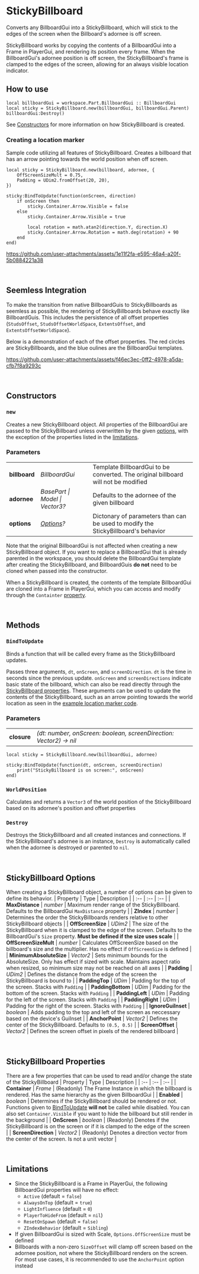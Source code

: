 # StickyBillboard
Converts any BillboardGui into a StickyBillboard, which will stick to the edges of the screen when the Billboard's adornee is off screen. 

StickyBillboard works by copying the contents of a BillboardGui into a Frame in PlayerGui, and rendering its position every frame. When the BillboardGui's adornee position is off screen, the StickyBillboard's frame is clamped to the edges of the screen, allowing for an always visible location indicator.

## How to use
```luau
local billboardGui = workspace.Part.BillboardGui :: BillboardGui
local sticky = StickyBillboard.new(billboardGui, billboardGui.Parent)
billboardGui:Destroy()
```

See [Constructors](#constructors) for more information on how StickyBillboard is created.


### Creating a location marker
Sample code utilizing all features of StickyBillboard. Creates a billboard that has an arrow pointing towards the world position when off screen.
```luau
local sticky = StickyBillboard.new(billboard, adornee, {
	OffScreenSizeMult = 0.75,
	Padding = UDim2.fromOffset(20, 20),
})

sticky:BindToUpdate(function(onScreen, direction)
	if onScreen then
		sticky.Container.Arrow.Visible = false
	else
		sticky.Container.Arrow.Visible = true
		
		local rotation = math.atan2(direction.Y, direction.X)
		sticky.Container.Arrow.Rotation = math.deg(rotation) + 90
	end
end)
```

https://github.com/user-attachments/assets/1e11f2fa-e595-46a4-a20f-5b0884221a38

<br>

## Seemless Integration
To make the transition from native BillboardGuis to StickyBillboards as seemless as possible, the rendering of StickyBillboards behave exactly like BillboardGuis. This includes the persistence of all offset properties (`StudsOffset`, `StudsOffsetWorldSpace`, `ExtentsOffset`, and `ExtentsOffsetWorldSpace`).

Below is a demonstration of each of the offset properties. The red circles are StickyBillboards, and the blue oulines are the BillboardGui templates.

https://github.com/user-attachments/assets/f46ec3ec-0ff2-4978-a5da-cfb7f8a9293c


<br>

## Constructors
### `new`
Creates a new StickyBillboard object. All properties of the BillboardGui are passed to the StickyBillboard unless overwritten by the given [options](#stickybillboard-options), with the exception of the properties listed in the [limitations](#limitations).

### Parameters
|     |     |     |
| :-- | :-- | :-- |
| **billboard** | *BillboardGui* | Template BillboardGui to be converted. The original billboard will not be modified |
| **adornee** | *BasePart \| Model \| Vector3?* | Defaults to the adornee of the given billboard |
| **options** | *[Options](#stickybillboard-options)?* | Dictonary of parameters than can be used to modify the StickyBillboard's behavior |

Note that the original BillboardGui is not affected when creating a new StickyBillboard object. If you want to replace a BillboardGui that is already parented in the workspace, you should delete the BillboardGui template after creating the StickyBillboard, and BillboardGuis **do not** need to be cloned when passed into the constructor.

When a StickyBillboard is created, the contents of the template BillboardGui are cloned into a Frame in PlayerGui, which you can access and modify through the `Containter` [property](#stickybillboard-properties).

<br>

## Methods
### `BindToUpdate`
Binds a function that will be called every frame as the StickyBillboard updates. 

Passes three arguments, `dt`, `onScreen`, and `screenDirection`. `dt` is the time in seconds since the previous update. `onScreen` and `screenDirections` indicate basic state of the billboard, which can also be read directly through the [StickyBillboard properties](#stickybillboard-properties). These arguments can be used to update the contents of the StickyBillboard, such as an arrow pointing towards the world location as seen in the [example location marker code](#creating-a-location-marker).
### Parameters
|     |     |
| :-- | :-- |
| **closure** | *(dt: number, onScreen: boolean, screenDirection: Vector2) -> nil* |
```luau
local sticky = StickyBillboard.new(billboardGui, adornee)

sticky:BindToUpdate(function(dt, onScreen, screenDirection)
	print("StickyBillboard is on screen:", onScreen)
end)
```

### `WorldPosition`
Calculates and returns a `Vector3` of the world position of the StickyBillboard based on its adornee's position and offset properties

### `Destroy`
Destroys the StickyBillboard and all created instances and connections. If the StickyBillboard's adornee is an instance, `Destroy` is automatically called when the adornee is destroyed or parented to `nil`.

<br>

## StickyBillboard Options
When creating a StickyBillboard object, a number of options can be given to define its behavior.
| Property | Type | Description |
| :-- | :-- | :-- |
| **MaxDistance** | *number* | Maximum render range of the StickyBillboard. Defaults to the BillboardGui `MaxDistance` property |
| **ZIndex** | *number* | Determines the order the StickyBillboards renders relative to other StickyBillboard objects |
| **OffScreenSize** | *UDim2* | The size of the StickyBillboard when it is clamped to the edge of the screen. Defaults to the BillboardGui's `Size` property. **Must be defined if the size uses scale** |
| **OffScreenSizeMult** | *number* | Calculates OffScreenSize based on the billboard's size and the multiplier. Has no effect if `OffScreenSize` is defined |
| **MinimumAbsoluteSize** | *Vector2* | Sets minimum bounds for the AbsoluteSize. Only has effect if sized with scale. Maintains aspect ratio when resized, so minimum size may not be reached on all axes |
| **Padding** | *UDim2* | Defines the distance from the edge of the screen the StickyBillboard is bound to |
| **PaddingTop** | *UDim* | Padding for the top of the screen. Stacks with `Padding` |
| **PaddingBottom** | *UDim* | Padding for the bottom of the screen. Stacks with `Padding` |
| **PaddingLeft** | *UDim* | Padding for the left of the screen. Stacks with `Padding` |
| **PaddingRight** | *UDim* | Padding for the right of the screen. Stacks with `Padding` |
| **IgnoreGuiInset** | *boolean* | Adds padding to the top and left of the screen as neccessary based on the device's GuiInset |
| **AnchorPoint** | *Vector2* | Defines the center of the StickyBillboard. Defaults to `(0.5, 0.5)` |
| **ScreenOffset** | *Vector2* | Defines the screen offset in pixels of the rendered billboard |

<br>

## StickyBillboard Properties
There are a few properties that can be used to read and/or change the state of the StickyBillboard
| Property | Type | Description |
| :-- | :-- | :-- |
| **Container** | *Frame* | (Readonly) The Frame Instance in which the billboard is rendered. Has the same hierarchy as the given BillboardGui |
| **Enabled** | *boolean* | Determines if the StickyBillboard should be rendered or not. Functions given to [BindToUpdate](#bindtoupdate) **will not** be called while disabled. You can also set `Container.Visible` if you want to hide the billboard but still render in the background |
| **OnScreen** | *boolean* | (Readonly) Denotes if the StickyBillboard is on the screen or if it is clamped to the edge of the screen |
| **ScreenDirection** | *Vector2* | (Readonly) Denotes a direction vector from the center of the screen. Is not a unit vector |

<br>

## Limitations
- Since the StickyBillboard is a Frame in PlayerGui, the following BillboardGui properties will have no effect:
  - `Active` (default = `false`)
  - `AlwaysOnTop` (default = `true`)
  - `LightInfluence` (default = `0`)
  - `PlayerToHideFrom` (default = `nil`)
  - `ResetOnSpawn` (default = `false)`
  - `ZIndexBehavior` (default = `Sibling`)
- If given BillboardGui is sized with Scale, `Options.OffScreenSize` must be defined
- Billboards with a non-zero `SizeOffset` will clamp off screen based on the adornee position, not where the StickyBillboard renders on the screen. For most use cases, it is recommended to use the `AnchorPoint` option instead
